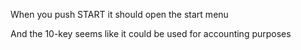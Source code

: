 When you push START it should open the start menu

And the 10-key seems like it could be used for accounting purposes
